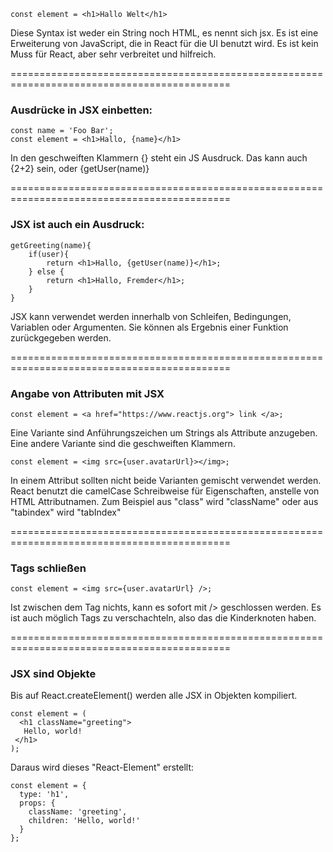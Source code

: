 
    const element = <h1>Hallo Welt</h1>

Diese Syntax ist weder ein String noch HTML, es nennt sich jsx.
Es ist eine Erweiterung von JavaScript, die in React für die UI benutzt wird.
Es ist kein Muss für React, aber sehr verbreitet und hilfreich.


============================================================================================
### Ausdrücke in JSX einbetten:

    const name = 'Foo Bar';
    const element = <h1>Hallo, {name}</h1>

In den geschweiften Klammern {} steht ein JS Ausdruck.
Das kann auch {2+2} sein, oder {getUser(name)}


============================================================================================
### JSX ist auch ein Ausdruck:

    getGreeting(name){
        if(user){
            return <h1>Hallo, {getUser(name)}</h1>;
        } else {
            return <h1>Hallo, Fremder</h1>;
        }
    }

JSX kann verwendet werden innerhalb von Schleifen, Bedingungen, Variablen oder Argumenten.
Sie können als Ergebnis einer Funktion zurückgegeben werden.


============================================================================================
### Angabe von Attributen mit JSX

    const element = <a href="https://www.reactjs.org"> link </a>;

Eine Variante sind Anführungszeichen um Strings als Attribute anzugeben.
Eine andere Variante sind die geschweiften Klammern.

    const element = <img src={user.avatarUrl}></img>;

In einem Attribut sollten nicht beide Varianten gemischt verwendet werden.
React benutzt die camelCase Schreibweise für Eigenschaften, anstelle von HTML Attributnamen.
Zum Beispiel aus "class" wird "className" oder aus "tabindex" wird "tabIndex"


============================================================================================
### Tags schließen

    const element = <img src={user.avatarUrl} />;

Ist zwischen dem Tag nichts, kann es sofort mit /> geschlossen werden.
Es ist auch möglich Tags zu verschachteln, also das die Kinderknoten haben.


============================================================================================
### JSX sind Objekte

Bis auf React.createElement() werden alle JSX in Objekten kompiliert.

    const element = (
      <h1 className="greeting">
       Hello, world!
     </h1>
    );                                    

Daraus wird dieses "React-Element" erstellt:

    const element = {
      type: 'h1',
      props: {
        className: 'greeting',
        children: 'Hello, world!'
      }
    };







